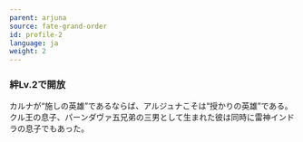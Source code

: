 ```yaml
---
parent: arjuna
source: fate-grand-order
id: profile-2
language: ja
weight: 2
---
```


### 絆Lv.2で開放

カルナが“施しの英雄”であるならば、アルジュナこそは“授かりの英雄”である。
クル王の息子、パーンダヴァ五兄弟の三男として生まれた彼は同時に雷神インドラの息子でもあった。
